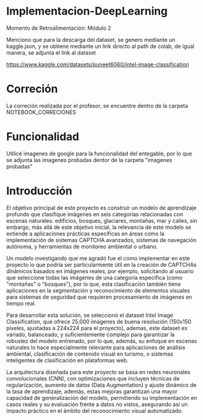 # Implementacion-DeepLearning
Momento de Retroalimentación: Módulo 2

Menciono que para la descarga del dataset, se genero mediante un kaggle.json, y se obtiene
mediante un link directo al path de colab, de igual manera, se adjunta el link al dataset

https://www.kaggle.com/datasets/puneet6060/intel-image-classification


# Correción

La correción realizada por el profesor, se encuentre dentro de la carpeta NOTEBOOK_CORRECIONES

# Funcionalidad

Utilicé imagenes de google para la funcionalidad del entegable, por lo que se adjunta las imagenes probadas dentor de la carpeta "imagenes probadas"

# Introducción
El objetivo principal de este proyecto es construir un modelo de aprendizaje profundo que clasifique imágenes en seis categorías relacionadas con escenas naturales: edificios, bosques, glaciares, montañas, mar y calles, sin embargo, más allá de este objetivo inicial, la relevancia de este modelo se extiende a aplicaciones prácticas específicas en áreas como la implementación de sistemas CAPTCHA avanzados, sistemas de navegación autónoma, y herramientas de monitoreo ambiental o urbano.

Un modelo investigando que me agradó fue el como implementar en este proyecto lo que podría ser particularmente útil en la creación de CAPTCHAs dinámicos basados en imágenes reales, por ejemplo, solicitando al usuario que seleccione todas las imágenes de una categoría específica (como "montañas" o "bosques"), por lo que, esta clasificación también tiene aplicaciones en la segmentación y reconocimiento de elementos visuales para sistemas de seguridad que requieren procesamiento de imágenes en tiempo real.

Para desarrollar esta solución, se seleccionó el dataset Intel Image Classification, que ofrece 25,000 imágenes de buena resolución (150x150 píxeles, ajustadas a 224x224 para el proyecto), ademas, este dataset es variado, balanceado, y suficientemente complejo para garantizar la robustez del modelo entrenado, por lo que, además, su enfoque en escenas naturales lo hace especialmente relevante para aplicaciones de análisis ambiental, clasificación de contenido visual en turismo, o sistemas inteligentes de clasificación en plataformas web.

La arquitectura diseñada para este proyecto se basa en redes neuronales convolucionales (CNN), con optimizaciones que incluyen técnicas de regularización, aumento de datos (Data Augmentation) y ajuste dinámico de la tasa de aprendizaje, además, estas mejoras garantizan una mayor capacidad de generalización del modelo, permitiendo su implementación en casos reales y su evaluación frente a datos no vistos, asegurando así un impacto práctico en el ámbito del reconocimiento visual automatizado.
